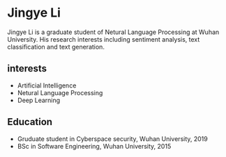 # Jingye Li

Jingye Li is a graduate student of Netural Language Processing at Wuhan University. His research interests including sentiment analysis, text classification and text generation.

## interests

* Artificial Intelligence
* Netural Language Processing
* Deep Learning

## Education

* Gruduate student in Cyberspace security, Wuhan University, 2019
* BSc in Software Engineering, Wuhan University, 2015
